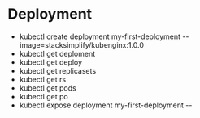 # Deployment 
- kubectl create deployment my-first-deployment --image=stacksimplify/kubenginx:1.0.0
- kubectl get deploment
- kubectl get deploy
- kubectl get replicasets
- kubectl get rs
- kubectl get pods
- kubectl get po
- kubectl expose deployment my-first-deployment --